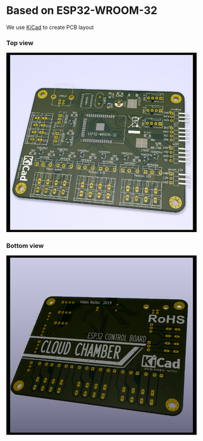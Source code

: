 # Based on ESP32-WROOM-32

We use [KiCad](http://www.kicad-pcb.org) to create PCB layout

### Top view

![image](doc/PCB_top.png)


### Bottom view

![image](doc/PCB_bottom.png)